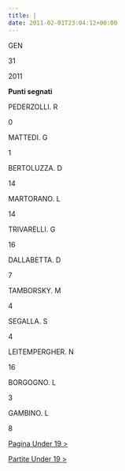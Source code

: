 ```yaml
---
title: |
date: 2011-02-01T23:04:12+00:00
---
```

GEN

31

2011

**Punti segnati**

PEDERZOLLI. R

0

MATTEDI. G

1

BERTOLUZZA. D

14

MARTORANO. L

14

TRIVARELLI. G

16

DALLABETTA. D

7

TAMBORSKY. M

4

SEGALLA. S

4

LEITEMPERGHER. N

16

BORGOGNO. L

3

GAMBINO. L

8

[Pagina Under 19 >](http://www.basketgardolo.it/under-19)

[Partite Under 19 >](http://www.basketgardolo.it/?tag=under-19&cat=11)